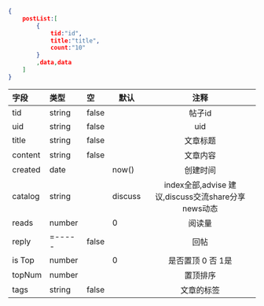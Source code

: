 ```json
{
    postList:[
        {
            tid:"id",
            title:"title",
            count:"10"
        }
        ,data,data
    ]
}
```





| 字段    | 类型   | 空    | 默认    |                        注释                        |
| :------ | :----- | :---- | ------- | :------------------------------------------------: |
| tid     | string | false |         |                       帖子id                       |
| uid     | string | false |         |                        uid                         |
| title   | string | false |         |                      文章标题                      |
| content | string | false |         |                      文章内容                      |
| created | date   |       | now()   |                      创建时间                      |
| catalog | string |       | discuss | index全部,advise 建议,discuss交流share分享news动态 |
| reads   | number |       | 0       |                       阅读量                       |
| reply   | =----- | false |         |                        回帖                        |
| is Top  | number |       | 0       |                 是否置顶 0 否 1是                  |
| topNum  | number |       |         |                      置顶排序                      |
| tags    | string | false |         |                     文章的标签                     |